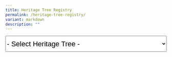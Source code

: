 ```yaml
---
title: Heritage Tree Registry
permalink: /heritage-tree-registry/
variant: markdown
description: ""
---
```

<select style="font-size:22px; height:50px; width:100%;" id="heritagetrees" name="heritagetrees">
	<option value="javascript:void(0)" selected="selected">- Select Heritage Tree -</option>
	<option value="/gardens-parks-and-nature/heritage-trees/ht-2016-281">Adina eurhyncha (HT 2016-281)</option>
	<option value="/gardens-parks-and-nature/heritage-trees/ht-2003-97">African Butter Tree / Pentadesma butyracea (HT 2003-97)</option>
	<option value="/gardens-parks-and-nature/heritage-trees/ht-2012-186">Albizia niopoides var. niopoides (HT 2012-186)</option>
	<option value="/gardens-parks-and-nature/heritage-trees/ht-2012-190">Andiroba / Carapa guianensis (HT 2012-190)</option>
	<option value="/gardens-parks-and-nature/heritage-trees/ht-2001-03">Angsana / Pterocarpus indicus (HT 2001-03)</option>
	<option value="/gardens-parks-and-nature/heritage-trees/ht-2003-100">Angsana / Pterocarpus indicus (HT 2003-100)</option>
	<option value="/gardens-parks-and-nature/heritage-trees/ht-2003-101">Angsana / Pterocarpus indicus (HT 2003-101)</option>
	<option value="/gardens-parks-and-nature/heritage-trees/ht-2003-102">Angsana / Pterocarpus indicus (HT 2003-102)</option>
	<option value="/gardens-parks-and-nature/heritage-trees/ht-2003-103">Angsana / Pterocarpus indicus (HT 2003-103)</option>
	<option value="/gardens-parks-and-nature/heritage-trees/ht-2003-98">Angsana / Pterocarpus indicus (HT 2003-98)</option>
	<option value="/gardens-parks-and-nature/heritage-trees/ht-2003-99">Angsana / Pterocarpus indicus (HT 2003-99)</option>
	<option value="/gardens-parks-and-nature/heritage-trees/ht-2007-158">Angsana / Pterocarpus indicus (HT 2007-158)</option>
	<option value="/gardens-parks-and-nature/heritage-trees/ht-2007-159">Angsana / Pterocarpus indicus (HT 2007-159)</option>
	<option value="/gardens-parks-and-nature/heritage-trees/ht-2015-247">Bangkal / Nauclea orientalis (HT 2015-247)</option>
	<option value="/gardens-parks-and-nature/heritage-trees/ht-2016-283">Baobab / Adansonia digitata (HT 2016-283)</option>
	<option value="/gardens-parks-and-nature/heritage-trees/ht-2017-291">Belinjau / Gnetum gnemon (HT 2017-291)</option>
	<option value="/gardens-parks-and-nature/heritage-trees/ht-2003-86">Binjai / Mangifera caesia (HT 2003-86)</option>
	<option value="/gardens-parks-and-nature/heritage-trees/ht-2003-87">Binjai / Mangifera caesia (HT 2003-87)</option>
	<option value="/gardens-parks-and-nature/heritage-trees/ht-2003-88">Binjai / Mangifera caesia (HT 2003-88)</option>
	<option value="/gardens-parks-and-nature/heritage-trees/ht-2003-89">Binjai / Mangifera caesia (HT 2003-89)</option>
	<option value="/gardens-parks-and-nature/heritage-trees/ht-2001-18">Bodhi Tree / Ficus religiosa (HT 2001-18)</option>
	<option value="/gardens-parks-and-nature/heritage-trees/ht-2003-69">Bodhi Tree / Ficus religiosa (HT 2003-69)</option>
	<option value="/gardens-parks-and-nature/heritage-trees/ht-2003-70">Bodhi Tree / Ficus religiosa (HT 2003-70)</option>
	<option value="/gardens-parks-and-nature/heritage-trees/ht-2007-156">Bodhi Tree / Ficus religiosa (HT 2007-156)</option>
	<option value="/gardens-parks-and-nature/heritage-trees/ht-2014-225">Bodhi Tree / Ficus religiosa (HT 2014-225)</option>
	<option value="/gardens-parks-and-nature/heritage-trees/ht-2003-118">Broad-leafed Mahogany / Sweitenia macrophylla (HT 2003-118)</option>
	<option value="/gardens-parks-and-nature/heritage-trees/ht-2003-119">Broad-leafed Mahogany / Sweitenia macrophylla (HT 2003-119)</option>
	<option value="/gardens-parks-and-nature/heritage-trees/ht-2003-120">Broad-leafed Mahogany / Sweitenia macrophylla (HT 2003-120)</option>
	<option value="/gardens-parks-and-nature/heritage-trees/2003121">Broad-leafed Mahogany / Sweitenia macrophylla (HT 2003-121)</option>
	<option value="/gardens-parks-and-nature/heritage-trees/ht-2003-129">Broad-leafed Mahogany / Sweitenia macrophylla  (HT 2003-129)</option>
	<option value="/gardens-parks-and-nature/heritage-trees/ht-2005-146">Broad-leafed Mahogany / Sweitenia macrophylla (HT 2005-146)</option>
	<option value="/gardens-parks-and-nature/heritage-trees/ht-2005-149">Broad-leafed Mahogany / Sweitenia macrophylla (HT 2005-149)</option>
	<option value="/gardens-parks-and-nature/heritage-trees/ht-2016-276">Broad-leafed Mahogany / Sweitenia macrophylla (HT 2016-276)</option>
	<option value="/gardens-parks-and-nature/heritage-trees/ht-2017-286">Broad-leafed Mahogany / Sweitenia macrophylla (HT 2017-286)</option>
	<option value="/gardens-parks-and-nature/heritage-trees/ht-2010-177">Brown Woolly Fig / Ficus drupacea (HT 2010-177)</option>
	<option value="/gardens-parks-and-nature/heritage-trees/ht-2010-178">Brown Woolly Fig / Ficus drupacea (HT 2010-178)</option>
	<option value="/gardens-parks-and-nature/heritage-trees/ht-2010-179">Brown Woolly Fig / Ficus drupacea (HT 2010-179)</option>
	<option value="/gardens-parks-and-nature/heritage-trees/ht-2010-180">Brown Woolly Fig / Ficus drupacea (HT 2010-180)</option>
	<option value="/gardens-parks-and-nature/heritage-trees/ht-2009-174">Burmese Banyan / Ficus kurzii (HT 2009-174)</option>
	<option value="/gardens-parks-and-nature/heritage-trees/ht-2011-184">Burmese Banyan / Ficus kurzii (HT 2011-184)</option>
	<option value="/gardens-parks-and-nature/heritage-trees/ht-2014-230">Cannon Ball Tree / Couroupita guianensis (HT 2014-230)</option>
	<option value="/gardens-parks-and-nature/heritage-trees/ht-2017-289">Cannon Ball Tree / Couroupita guianensis (HT 2017-289)</option>
	<option value="/gardens-parks-and-nature/heritage-trees/ht-2015-246">Chengal Pasir / Hopea odorata (HT 2015-246)</option>
	<option value="/gardens-parks-and-nature/heritage-trees/ht-2013-211">Chinese Laurel / Antidesma bunius (HT 2013-211)</option>
	<option value="/gardens-parks-and-nature/heritage-trees/ht-2018-299">Chinese Olive / Canarium vulgare (HT 2018-299)</option>
	<option value="/gardens-parks-and-nature/heritage-trees/ht-2018-292">Chittagong Wood / Chukrasia tabularis (HT 2018-292)</option>
	<option value="/gardens-parks-and-nature/heritage-trees/ht-2014-229">Giant Cola / Cola gigantea (HT 2014-229)</option>
	<option value="/gardens-parks-and-nature/heritage-trees/ht-2013-205">Collared Fig / Ficus crassiramea subsp. crassiramea (HT 2013-205)</option>
	<option value="/gardens-parks-and-nature/heritage-trees/ht-2003-35">Common Pulai / Alstonia angustiloba (HT 2003-35)</option>
	<option value="/gardens-parks-and-nature/heritage-trees/ht-2003-36">Common Pulai / Alstonia angustiloba (HT 2003-36)</option>
	<option value="/gardens-parks-and-nature/heritage-trees/ht-2003-37">Common Pulai / Alstonia angustiloba (HT 2003-37)</option>
	<option value="/gardens-parks-and-nature/heritage-trees/ht-2003-39">Common Pulai / Alstonia angustiloba (HT 2003-39)</option>
	<option value="/gardens-parks-and-nature/heritage-trees/ht-2003-40">Common Pulai / Alstonia angustiloba (HT 2003-40)</option>
	<option value="/gardens-parks-and-nature/heritage-trees/ht-2005-130">Common Pulai / Alstonia angustiloba (HT 2005-130)</option>
	<option value="/gardens-parks-and-nature/heritage-trees/ht-2007-173">Common Pulai / Alstonia angustiloba (HT 2007-173)</option>
	<option value="/gardens-parks-and-nature/heritage-trees/ht-2012-187">Common Pulai / Alstonia angustiloba (HT 2012-187)</option>
	<option value="/gardens-parks-and-nature/heritage-trees/ht-2012-188">Common Pulai / Alstonia angustiloba (HT 2012-188)</option>
	<option value="/gardens-parks-and-nature/heritage-trees/ht-2014-222">Common Pulai / Alstonia angustiloba (HT 2014-222)</option>
	<option value="/gardens-parks-and-nature/heritage-trees/ht-2022-320">Common Pulai / Alstonia angustiloba (HT 2022-320)</option>
	<option value="/gardens-parks-and-nature/heritage-trees/ht-2003-113">Damar Hitam Gajah (HT 2003-113)</option>
	<option value="/gardens-parks-and-nature/heritage-trees/ht-2020-317">Derum (HT 2020-317)</option>
	<option value="/gardens-parks-and-nature/heritage-trees/ht-2018-293">Derum Selunchor (HT 2018-293)</option>
	<option value="/gardens-parks-and-nature/heritage-trees/ht-2007-154">Durian (HT 2007-154)</option>
	<option value="/gardens-parks-and-nature/heritage-trees/ht-2001-11">Earpod Tree (HT 2001-11)</option>
	<option value="/gardens-parks-and-nature/heritage-trees/ht-2003-71">Ficus stricta (HT 2003-71)</option>
	<option value="/gardens-parks-and-nature/heritage-trees/ht-2003-72">Ficus stricta (HT 2003-72)</option>
	<option value="/gardens-parks-and-nature/heritage-trees/ht-2003-73">Ficus stricta (HT 2003-73)</option>
	<option value="/gardens-parks-and-nature/heritage-trees/ht-2013-206">Ficus stricta (HT 2013-206)</option>
	<option value="/gardens-parks-and-nature/heritage-trees/ht-2013-207">Ficus stricta (HT 2013-207)</option>
	<option value="/gardens-parks-and-nature/heritage-trees/ht-2016-282">Hazel Sterculia (HT 2016-282)</option>
	<option value="/gardens-parks-and-nature/heritage-trees/ht-2019-307">Hazel Sterculia (HT 2019-307)</option>
	<option value="/gardens-parks-and-nature/heritage-trees/ht-2003-90">Horse Mango (HT 2003-90)</option>
	<option value="/gardens-parks-and-nature/heritage-trees/ht-2014-227">Horse Mango (HT 2014-227)</option>
	<option value="/gardens-parks-and-nature/heritage-trees/ht-2003-52">Inai Inai (HT 2003-52)</option>
	<option value="/gardens-parks-and-nature/heritage-trees/ht-2013-204">Indian Banyan (HT 2013-204)</option>
	<option value="/gardens-parks-and-nature/heritage-trees/ht-2010-181">Indian Rubber Tree (HT 2010-181)</option>
	<option value="/gardens-parks-and-nature/heritage-trees/ht-2012-203">Indian Rubber Tree (HT 2012-203)</option>
	<option value="/gardens-parks-and-nature/heritage-trees/ht-2012-191">Jamuju (HT 2012-191)</option>
	<option value="/gardens-parks-and-nature/heritage-trees/ht-2003-124">Jelawai Jaha (HT 2003-124)</option>
	<option value="/gardens-parks-and-nature/heritage-trees/ht-2022-322">Jelawai Jaha (HT 2022-322)</option>
	<option value="/gardens-parks-and-nature/heritage-trees/ht-2001-25">Jelawi Jaha (HT 2001-25)</option>
	<option value="/gardens-parks-and-nature/heritage-trees/ht-2003-125">Jelawi Jaha (HT 2003-125)</option>
	<option value="/gardens-parks-and-nature/heritage-trees/ht-2015-239">Jelutong (HT 2015-239)</option>
	<option value="/gardens-parks-and-nature/heritage-trees/ht-2003-62">Johor Fig (HT 2003-62)</option>
	<option value="/gardens-parks-and-nature/heritage-trees/ht-2003-64">Johor Fig (HT 2003-64)</option>
	<option value="/gardens-parks-and-nature/heritage-trees/ht-2003-65">Johor Fig (HT 2003-65)</option>
	<option value="/gardens-parks-and-nature/heritage-trees/ht-2003-67">Johor Fig (HT 2003-67)</option>
	<option value="/gardens-parks-and-nature/heritage-trees/ht-2005-137">Johor Fig (HT 2005-137)</option>
	<option value="/gardens-parks-and-nature/heritage-trees/ht-2005-66">Johor Fig (HT 2005-66)</option>
	<option value="/gardens-parks-and-nature/heritage-trees/ht-2007-155">Johor Fig (HT 2007-155)</option>
	<option value="/gardens-parks-and-nature/heritage-trees/ht-2012-195">Johor Fig (HT 2012-195)</option>
	<option value="/gardens-parks-and-nature/heritage-trees/ht-2019-303">Johor Fig (HT 2019-303)</option>
	<option value="/gardens-parks-and-nature/heritage-trees/ht-2001-01">Kapok (HT 2001-01)</option>
	<option value="/gardens-parks-and-nature/heritage-trees/ht-2005-134">Kapok (HT 2005-134)</option>
	<option value="/gardens-parks-and-nature/heritage-trees/ht-2007-152">Kapok (HT 2007-152)</option>
	<option value="/gardens-parks-and-nature/heritage-trees/ht-2007-153">Kapok (HT 2007-153)</option>
	<option value="/gardens-parks-and-nature/heritage-trees/ht-2008-166">Kapok (HT 2008-166)</option>
	<option value="/gardens-parks-and-nature/heritage-trees/ht-2008-167">Kapok (HT 2008-167)</option>
	<option value="/gardens-parks-and-nature/heritage-trees/ht-2008-171">Kapok (HT 2008-171)</option>
	<option value="/gardens-parks-and-nature/heritage-trees/ht-2015-236">Kapok (HT 2015-236)</option>
	<option value="/gardens-parks-and-nature/heritage-trees/ht-2020-308">Kapok (HT 2020-308)</option>
	<option value="/gardens-parks-and-nature/heritage-trees/ht-2012-192">Kapur (HT 2012-192)</option>
	<option value="/gardens-parks-and-nature/heritage-trees/ht-2012-193">Kapur (HT 2012-193)</option>
	<option value="/gardens-parks-and-nature/heritage-trees/ht-2012-194">Kapur (HT 2012-194)</option>
	<option value="/gardens-parks-and-nature/heritage-trees/ht-2013-208">Kayu Pontianak (HT 2013-208)</option>
	<option value="/gardens-parks-and-nature/heritage-trees/ht-2003-128">Kelat Hitam (HT 2003-128)</option>
	<option value="/gardens-parks-and-nature/heritage-trees/ht-2015-243">Kempas (HT 2015-243)</option>
	<option value="/gardens-parks-and-nature/heritage-trees/ht-2016-280">Kempas (HT 2016-280)</option>
	<option value="/gardens-parks-and-nature/heritage-trees/ht-2020-311">Kempas (HT 2020-311)</option>
	<option value="/gardens-parks-and-nature/heritage-trees/ht-2014-232">Kepayang (HT 2014-232)</option>
	<option value="/gardens-parks-and-nature/heritage-trees/ht-2003-49">Keruing Kerut (HT 2003-49)</option>
	<option value="/gardens-parks-and-nature/heritage-trees/ht-2003-126">Leban (HT 2003-126)</option>
	<option value="/gardens-parks-and-nature/heritage-trees/ht-2017-287">Leopard Tree (HT 2017-287)</option>
	<option value="/gardens-parks-and-nature/heritage-trees/ht-2018-298">Leopard Tree (HT 2018-298)</option>
	<option value="/gardens-parks-and-nature/heritage-trees/ht-2018-297">Longan (HT 2018-297)</option>
	<option value="/gardens-parks-and-nature/heritage-trees/ht-2001-02">Lychee (HT 2001-02)</option>
	<option value="/gardens-parks-and-nature/heritage-trees/ht-2001-04">Madras Thorn (HT 2001-04)</option>
	<option value="/gardens-parks-and-nature/heritage-trees/ht-2001-05">Madras Thorn (HT 2001-05)</option>
	<option value="/gardens-parks-and-nature/heritage-trees/ht-2001-06">Madras Thorn (HT 2001-06)</option>
	<option value="/gardens-parks-and-nature/heritage-trees/ht-2001-07">Madras Thorn (HT 2001-07)</option>
	<option value="/gardens-parks-and-nature/heritage-trees/ht-2008-164">Madras Thorn (HT 2008-164)</option>
	<option value="/gardens-parks-and-nature/heritage-trees/ht-2016-275">Madras Thorn (HT 2016-275)</option>
	<option value="/gardens-parks-and-nature/heritage-trees/ht-2016-274">Mango (HT 2016-274)</option>
	<option value="/gardens-parks-and-nature/heritage-trees/ht-2017-285">Mango (HT 2017-285)</option>
	<option value="/gardens-parks-and-nature/heritage-trees/ht-2020-312">Mango (HT 2020-312)</option>
	<option value="/gardens-parks-and-nature/heritage-trees/ht-2021-319">Mango (HT 2021-319)</option>
	<option value="/gardens-parks-and-nature/heritage-trees/ht-2014-226">Margaritaria indica (HT 2014-226)</option>
	<option value="/gardens-parks-and-nature/heritage-trees/ht-2010-183">Marsh Pulai (HT 2010-183)</option>
	<option value="/gardens-parks-and-nature/heritage-trees/ht-2005-139">Medang (HT 2005-139)</option>
	<option value="/gardens-parks-and-nature/heritage-trees/ht-2012-196">Mengkulang (HT 2012-196)</option>
	<option value="/gardens-parks-and-nature/heritage-trees/ht-2013-210">Mentulang Daun Lebar (HT 2013-210)</option>
	<option value="/gardens-parks-and-nature/heritage-trees/ht-2001-30">Merbatu (HT 2001-30)</option>
	<option value="/gardens-parks-and-nature/heritage-trees/ht-2001-31">Merbatu (HT 2001-31)</option>
	<option value="/gardens-parks-and-nature/heritage-trees/ht-2003-53">Mindanao Gum (HT 2003-53)</option>
	<option value="/gardens-parks-and-nature/heritage-trees/ht-2018-296">Mock Lime (HT 2018-296)</option>
	<option value="/gardens-parks-and-nature/heritage-trees/ht-2019-305">Mock Lime (HT 2019-305)</option>
	<option value="/gardens-parks-and-nature/heritage-trees/ht-2011-185">Monkey Pot Tree (HT 2011-185)</option>
	<option value="/gardens-parks-and-nature/heritage-trees/ht-2013-214">Monkey Pot Tree (HT 2013-214)</option>
	<option value="/gardens-parks-and-nature/heritage-trees/ht-2013-215">Monkey Pot Tree (HT 2013-215)</option>
	<option value="/gardens-parks-and-nature/heritage-trees/ht-2012-201">Mountain Teak (HT 2012-201)</option>
	<option value="/gardens-parks-and-nature/heritage-trees/ht-2019-300">Neem Tree (HT 2019-300)</option>
	<option value="/gardens-parks-and-nature/heritage-trees/ht-2015-245">Nemesu (HT 2015-245)</option>
	<option value="/gardens-parks-and-nature/heritage-trees/ht-2023-325">Neram (HT 2023-325)</option>
	<option value="/gardens-parks-and-nature/heritage-trees/ht-2015-271">Nutmeg Tree (HT 2015-271)</option>
	<option value="/gardens-parks-and-nature/heritage-trees/ht-2015-272">Nutmeg Tree (HT 2015-272)</option>
	<option value="/gardens-parks-and-nature/heritage-trees/ht-2003-94">Nyatoh Puteh (HT 2003-94)</option>
	<option value="/gardens-parks-and-nature/heritage-trees/ht-2012-198">Nyatoh Puteh (HT 2012-198)</option>
	<option value="/gardens-parks-and-nature/heritage-trees/ht-2013-216">Nyatoh Puteh (HT 2013-216)</option>
	<option value="/gardens-parks-and-nature/heritage-trees/ht-2010-176">Ordeal Tree (HT 2010-176)</option>
	<option value="/gardens-parks-and-nature/heritage-trees/ht-2019-301">Ordeal Tree (HT 2019-301)</option>
	<option value="/gardens-parks-and-nature/heritage-trees/ht-2018-294">Para Rubber (HT 2018-294)</option>
	<option value="/gardens-parks-and-nature/heritage-trees/ht-2015-240">Pauh Damar (HT 2015-240)</option>
	<option value="/gardens-parks-and-nature/heritage-trees/ht-2001-20">Penaga Laut (HT 2001-20)</option>
	<option value="/gardens-parks-and-nature/heritage-trees/ht-2003-46">Penaga Laut (HT 2003-46)</option>
	<option value="/gardens-parks-and-nature/heritage-trees/ht-2003-48">Penaga Laut (HT 2003-48)</option>
	<option value="/gardens-parks-and-nature/heritage-trees/ht-2021-318">Penaga Laut (HT 2021-318)</option>
	<option value="/gardens-parks-and-nature/heritage-trees/ht-2007-162">Perepat (HT 2007-162)</option>
	<option value="/gardens-parks-and-nature/heritage-trees/ht-2007-163">Perepat (HT 2007-163)</option>
	<option value="/gardens-parks-and-nature/heritage-trees/ht-2003-95">Petai (HT 2003-95)</option>
	<option value="/gardens-parks-and-nature/heritage-trees/ht-2001-17">Petai Kerayong (HT 2001-17)</option>
	<option value="/gardens-parks-and-nature/heritage-trees/ht-2005-141">Petai Kerayong (HT 2005-141)</option>
	<option value="/gardens-parks-and-nature/heritage-trees/ht-2012-197">Pianggu (HT 2012-197)</option>
	<option value="/gardens-parks-and-nature/heritage-trees/ht-2020-309">Pink Mempat (HT 2020-309)</option>
	<option value="/gardens-parks-and-nature/heritage-trees/ht-2022-321">Pink Mempat (HT 2022-321)</option>
	<option value="/gardens-parks-and-nature/heritage-trees/ht-2012-189">Putat Laut (HT 2012-189)</option>
	<option value="/gardens-parks-and-nature/heritage-trees/ht-2001-08">Rain Tree (HT 2001-08)</option>
	<option value="/gardens-parks-and-nature/heritage-trees/ht-2001-27">Rain Tree (HT 2001-27)</option>
	<option value="/gardens-parks-and-nature/heritage-trees/ht-2003-106">Rain Tree (HT 2003-106)</option>
	<option value="/gardens-parks-and-nature/heritage-trees/ht-2003-107">Rain Tree (HT 2003-107)</option>
	<option value="/gardens-parks-and-nature/heritage-trees/ht-2003-108">Rain Tree (HT 2003-108)</option>
	<option value="/gardens-parks-and-nature/heritage-trees/ht-2003-109">Rain Tree (HT 2003-109)</option>
	<option value="/gardens-parks-and-nature/heritage-trees/ht-2003-110">Rain Tree (HT 2003-110)</option>
	<option value="/gardens-parks-and-nature/heritage-trees/ht-2003-111">Rain Tree (HT 2003-111)</option>
	<option value="/gardens-parks-and-nature/heritage-trees/ht-2005-144">Rain Tree (HT 2005-144)</option>
	<option value="/gardens-parks-and-nature/heritage-trees/ht-2005-145">Rain Tree (HT 2005-145)</option>
	<option value="/gardens-parks-and-nature/heritage-trees/ht-2007-160">Rain Tree (HT 2007-160)</option>
	<option value="/gardens-parks-and-nature/heritage-trees/ht-2007-161">Rain Tree (HT 2007-161)</option>
	<option value="/gardens-parks-and-nature/heritage-trees/ht-2008-169">Rain Tree (HT 2008-169)</option>
	<option value="/gardens-parks-and-nature/heritage-trees/ht-2009-175">Rain Tree (HT 2009-175)</option>
	<option value="/gardens-parks-and-nature/heritage-trees/ht-2014-228">Rain Tree (HT 2014-228)</option>
	<option value="/gardens-parks-and-nature/heritage-trees/ht-2015-248">Rain Tree (HT 2015-248)</option>
	<option value="/gardens-parks-and-nature/heritage-trees/ht-2015-249">Rain Tree (HT 2015-249)</option>
	<option value="/gardens-parks-and-nature/heritage-trees/ht-2015-250">Rain Tree (HT 2015-250)</option>
	<option value="/gardens-parks-and-nature/heritage-trees/ht-2015-251">Rain Tree (HT 2015-251)</option>
	<option value="/gardens-parks-and-nature/heritage-trees/ht-2015-252">Rain Tree (HT 2015-252)</option>
	<option value="/gardens-parks-and-nature/heritage-trees/ht-2015-253">Rain Tree (HT 2015-253)</option>
	<option value="/gardens-parks-and-nature/heritage-trees/ht-2015-254">Rain Tree (HT 2015-254)</option>
	<option value="/gardens-parks-and-nature/heritage-trees/ht-2015-255">Rain Tree (HT 2015-255)</option>
	<option value="/gardens-parks-and-nature/heritage-trees/ht-2015-256">Rain Tree (HT 2015-256)</option>
	<option value="/gardens-parks-and-nature/heritage-trees/ht-2015-257">Rain Tree (HT 2015-257)</option>
	<option value="/gardens-parks-and-nature/heritage-trees/ht-2015-258">Rain Tree (HT 2015-258)</option>
	<option value="/gardens-parks-and-nature/heritage-trees/ht-2015-259">Rain Tree (HT 2015-259)</option>
	<option value="/gardens-parks-and-nature/heritage-trees/ht-2015-261">Rain Tree (HT 2015-261)</option>
	<option value="/gardens-parks-and-nature/heritage-trees/ht-2015-263">Rain Tree (HT 2015-263)</option>
	<option value="/gardens-parks-and-nature/heritage-trees/ht-2015-264">Rain Tree (HT 2015-264)</option>
	<option value="/gardens-parks-and-nature/heritage-trees/ht-2015-265">Rain Tree (HT 2015-265)</option>
	<option value="/gardens-parks-and-nature/heritage-trees/ht-2015-266">Rain Tree (HT 2015-266)</option>
	<option value="/gardens-parks-and-nature/heritage-trees/ht-2015-267">Rain Tree (HT 2015-267)</option>
	<option value="/gardens-parks-and-nature/heritage-trees/ht-2015-269">Rain Tree (HT 2015-269)</option>
	<option value="/gardens-parks-and-nature/heritage-trees/ht-2015-270">Rain Tree (HT 2015-270)</option>
	<option value="/gardens-parks-and-nature/heritage-trees/ht-2023-324">Red Flowered Malayan Spindle Tree (HT 2023-324)</option>
	<option value="/gardens-parks-and-nature/heritage-trees/ht-2001-14">Red Mahogany (HT 2001-14)</option>
	<option value="/gardens-parks-and-nature/heritage-trees/ht-2001-15">Red Mahogany (HT 2001-15)</option>
	<option value="/gardens-parks-and-nature/heritage-trees/ht-2001-16">Red Mahogany (HT 2001-16)</option>
	<option value="/gardens-parks-and-nature/heritage-trees/ht-2010-182">Red Mahogany (HT 2010-182)</option>
	<option value="/gardens-parks-and-nature/heritage-trees/ht-2003-44">Red-flowered Malayan Spindle tree (HT 2003-44)</option>
	<option value="/gardens-parks-and-nature/heritage-trees/ht-2023-323">Saga Daun Tajam (HT 2023-323)</option>
	<option value="/gardens-parks-and-nature/heritage-trees/ht-2001-19">Saga, Red Bead Tree (HT 2001-19)</option>
	<option value="/gardens-parks-and-nature/heritage-trees/ht-2013-213">Sausage Tree (HT 2013-213)</option>
	<option value="/gardens-parks-and-nature/heritage-trees/ht-2017-290">Sea Almond (HT 2017-290)</option>
	<option value="/gardens-parks-and-nature/heritage-trees/ht-2020-316">Sea Almond (HT 2020-316)</option>
	<option value="/gardens-parks-and-nature/heritage-trees/ht-2003-74">Sea Fig (HT 2003-74)</option>
	<option value="/gardens-parks-and-nature/heritage-trees/ht-2003-75">Sea Fig (HT 2003-75)</option>
	<option value="/gardens-parks-and-nature/heritage-trees/ht-2003-76">Sea Fig (HT 2003-76)</option>
	<option value="/gardens-parks-and-nature/heritage-trees/ht-2003-77">Sea Fig (HT 2003-77)</option>
	<option value="/gardens-parks-and-nature/heritage-trees/ht-2003-78">Sea Fig (HT 2003-78)</option>
	<option value="/gardens-parks-and-nature/heritage-trees/ht-2003-79">Sea Fig (HT 2003-79)</option>
	<option value="/gardens-parks-and-nature/heritage-trees/ht-2008-168">Sea Fig (HT 2008-168)</option>
	<option value="/gardens-parks-and-nature/heritage-trees/ht-2016-284">Sea Fig (HT 2016-284)</option>
	<option value="/gardens-parks-and-nature/heritage-trees/ht-2017-288">Sea Teak (HT 2017-288)</option>
	<option value="/gardens-parks-and-nature/heritage-trees/ht-2003-81">Seashore Mangosteen (HT 2003-81)</option>
	<option value="/gardens-parks-and-nature/heritage-trees/ht-2020-314">Selembat (HT 2020-314)</option>
	<option value="/gardens-parks-and-nature/heritage-trees/ht-2013-212">Senegal Mahogany (HT 2013-212)</option>
	<option value="/gardens-parks-and-nature/heritage-trees/ht-2020-313">Sentul (HT 2020-313)</option>
	<option value="/gardens-parks-and-nature/heritage-trees/ht-2003-115">Sindora × changiensis (HT 2003-115)</option>
	<option value="/gardens-parks-and-nature/heritage-trees/ht-2013-219">Snake Tree (HT 2013-219)</option>
	<option value="/gardens-parks-and-nature/heritage-trees/ht-2003-45">Sparrows' Mango (HT 2003-45)</option>
	<option value="/gardens-parks-and-nature/heritage-trees/ht-2014-221">Stem-fruited Fig (HT 2014-221)</option>
	<option value="/gardens-parks-and-nature/heritage-trees/ht-2019-302">Stem-fruited Fig (HT 2019-302)</option>
	<option value="/gardens-parks-and-nature/heritage-trees/ht-2005-138">Tahiti Chestnut (HT 2005-138)</option>
	<option value="/gardens-parks-and-nature/heritage-trees/ht-2014-224">Tamalan Tree (HT 2014-224)</option>
	<option value="/gardens-parks-and-nature/heritage-trees/ht-2001-28">Tamarind (HT 2001-28)</option>
	<option value="/gardens-parks-and-nature/heritage-trees/ht-2008-170">Tamarind (HT 2008-170)</option>
	<option value="/gardens-parks-and-nature/heritage-trees/ht-2018-295">Tamarind (HT 2018-295)</option>
	<option value="/gardens-parks-and-nature/heritage-trees/ht-2003-93">Tanjong Tree (HT 2003-93)</option>
	<option value="/gardens-parks-and-nature/heritage-trees/ht-2019-304">Tanjong Tree (HT 2019-304)</option>
	<option value="/gardens-parks-and-nature/heritage-trees/ht-2014-234">Teak (HT 2014-234)</option>
	<option value="/gardens-parks-and-nature/heritage-trees/ht-2013-218">Temak (HT 2013-218)</option>
	<option value="/gardens-parks-and-nature/heritage-trees/ht-2001-26">Tembusu (HT 2001-26)</option>
	<option value="/gardens-parks-and-nature/heritage-trees/ht-2003-54">Tembusu (HT 2003-54)</option>
	<option value="/gardens-parks-and-nature/heritage-trees/ht-2003-55">Tembusu (HT 2003-55)</option>
	<option value="/gardens-parks-and-nature/heritage-trees/ht-2003-57">Tembusu (HT 2003-57)</option>
	<option value="/gardens-parks-and-nature/heritage-trees/ht-2003-58">Tembusu (HT 2003-58)</option>
	<option value="/gardens-parks-and-nature/heritage-trees/ht-2003-59">Tembusu (HT 2003-59)</option>
	<option value="/gardens-parks-and-nature/heritage-trees/ht-2003-60">Tembusu (HT 2003-60)</option>
	<option value="/gardens-parks-and-nature/heritage-trees/ht-2003-61">Tembusu (HT 2003-61)</option>
	<option value="/gardens-parks-and-nature/heritage-trees/ht-2003-116">Tempinis  (HT 2003-116)</option>
	<option value="/gardens-parks-and-nature/heritage-trees/ht-2003-117">Tempinis  (HT 2003-117)</option>
	<option value="/gardens-parks-and-nature/heritage-trees/ht-2001-12">Terap (HT 2001-12)</option>
	<option value="/gardens-parks-and-nature/heritage-trees/ht-2014-223">Terap (HT 2014-223)</option>
	<option value="/gardens-parks-and-nature/heritage-trees/ht-2015-235">Terap (HT 2015-235)</option>
	<option value="/gardens-parks-and-nature/heritage-trees/ht-2016-279">Terap (HT 2016-279)</option>
	<option value="/gardens-parks-and-nature/heritage-trees/ht-2023-326">Thai Bungor (HT 2023-326)</option>
	<option value="/gardens-parks-and-nature/heritage-trees/ht-2001-22">Tulang Daing (HT 2001-22)</option>
	<option value="/gardens-parks-and-nature/heritage-trees/ht-2003-84">West Indian Locust Tree (HT 2003-84)</option>
	<option value="/gardens-parks-and-nature/heritage-trees/ht-2014-231">West Indian Locust Tree (HT 2014-231)</option>
	<option value="/gardens-parks-and-nature/heritage-trees/ht-2015-241">West Indian Mahogany (HT 2015-241)</option>
	<option value="/gardens-parks-and-nature/heritage-trees/ht-2003-80">White Fig (HT 2003-80)</option>
	<option value="/gardens-parks-and-nature/heritage-trees/ht-2005-142">Yellow Flame (HT 2005-142)</option>
	<option value="/gardens-parks-and-nature/heritage-trees/ht-2019-306">Yellow Flame (HT 2019-306)</option>
</select>